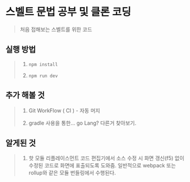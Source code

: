 # 스벨트 문법 공부 및 클론 코딩
> 처음 접해보는 스벨트를 위한 코드

## 실행 방법
> 1. <pre><code>npm install</code></pre>
>
> 2. <pre><code>npm run dev</code></pre>

## 추가 해볼 것
> 1. Git WorkFlow ( CI ) - 자동 머지
>
> 2. gradle 사용을 통한... go Lang?  다른거 찾아보기.

## 알게된 것
> 1. 핫 모듈 리플레이스먼트 
> 코드 편집기에서 소스 수정 시 화면 갱신(f5) 없이 수정된 코드로 화면에 표출되도록 도와줌.
> 일반적으로 webpack 또는 rollup와 같은 모듈 번들링에서 수행된다.

